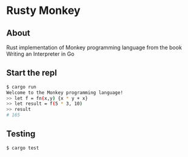 # Rusty Monkey


## About
Rust implementation of Monkey programming language from the book Writing an Interpreter in Go

## Start the repl
```bash
$ cargo run
Welcome to the Monkey programming language!
>> let f = fn(x,y) {x * y + x}
>> let result = f(5 * 3, 10)
>> result
# 165
```


## Testing
```bash
$ cargo test
```
